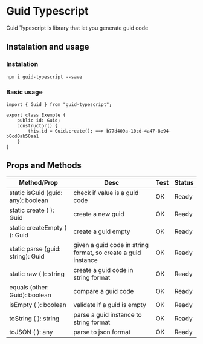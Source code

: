 # Guid Typescript

Guid Typescript is library that let you generate guid code

## Instalation and usage
### Instalation

```
npm i guid-typescript --save
```

### Basic usage

```
import { Guid } from "guid-typescript";

export class Exemple {
    public id: Guid;
    constructor() {
        this.id = Guid.create(); ==> b77d409a-10cd-4a47-8e94-b0cd0ab50aa1
    }
}
```

## Props and Methods

| Method/Prop | Desc | Test | Status |
|---|---|---|---|
| static isGuid (guid: any): boolean | check if value is a guid code | OK | Ready |
| static create ( ): Guid | create a new guid | OK | Ready |
| static createEmpty ( ): Guid | create a guid empty | OK | Ready |
| static parse (guid: string): Guid | given a guid code in string format, so create a guid instance  | OK | Ready |
| static raw ( ): string | create a guid code in string format  | OK | Ready |
| equals (other: Guid): boolean | compare a guid code | OK | Ready |
| isEmpty ( ): boolean | validate if a guid is empty  | OK | Ready |
| toString ( ): string | parse a guid instance to string format  | OK | Ready |
| toJSON ( ): any | parse to json format  | OK | Ready |



